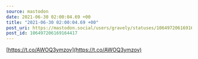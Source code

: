 ```yaml
---
source: mastodon
date: 2021-06-30 02:00:04.69 +00
title: "2021-06-30 02:00:04.69 +00"
post_uri: https://mastodon.social/users/gravely/statuses/106497206169164417
post_id: 106497206169164417
---
```

[https://t.co/AWOQ3ymzov](https://t.co/AWOQ3ymzov)


